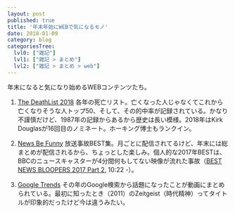 ```yaml
---
layout: post
published: true
title: '年末年始にWEBで気になるモノ'
date: 2018-01-09
category: blog
categoriesTree:
  lvl0: ["雑記"]
  lvl1: ["雑記 > まとめ"]
  lvl2: ["雑記 > まとめ > web"]
---
```


年末になると気になり始めるWEBコンテンツたち。

1. [The DeathList 2018][1]
各年の死亡リスト。亡くなった人じゃなくてこれから亡くなりそうな人トップ50、そして、その的中率が記録されている。かなり不謹慎だけど、1987年の記録からあるから歴史は長い模様。2018年はKirk Douglasが16回目のノミネート。ホーキング博士もランクイン。

1. [News Be Funny][2]
放送事故BEST集。月ごとに配信されてるけど、年末には総まとめが配信されるから、ちょっとした楽しみ。個人的な2017年BESTは、BBCのニュースキャスターが4分間何もしてない映像が流れた事故（[BEST NEWS BLOOPERS 2017 Part 2][a], 10:22 -）。

1. [Google Trends][3]
その年のGoogle検索から話題になったことが動画にまとめられている。最初に知ったとき（2011）のZeitgeist（時代精神）ってタイトルが印象的だったけど今は違うみたい。

[1]:https://deathlist.net
[2]:https://www.youtube.com/channel/UCbKW7smxCcAvvatHJFLlIhw
[3]:https://trends.google.com/trends/
[a]:https://www.youtube.com/watch?v=omyUxKuvYKY
